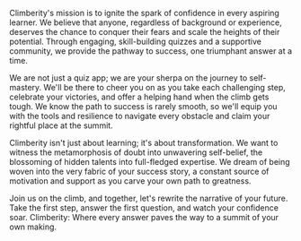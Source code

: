 Climberity's mission is to ignite the spark of confidence in every aspiring learner. We believe that anyone, regardless of background or experience, deserves the chance to conquer their fears and scale the heights of their potential. Through engaging, skill-building quizzes and a supportive community, we provide the pathway to success, one triumphant answer at a time.

We are not just a quiz app; we are your sherpa on the journey to self-mastery. We'll be there to cheer you on as you take each challenging step, celebrate your victories, and offer a helping hand when the climb gets tough. We know the path to success is rarely smooth, so we'll equip you with the tools and resilience to navigate every obstacle and claim your rightful place at the summit.

Climberity isn't just about learning; it's about transformation. We want to witness the metamorphosis of doubt into unwavering self-belief, the blossoming of hidden talents into full-fledged expertise. We dream of being woven into the very fabric of your success story, a constant source of motivation and support as you carve your own path to greatness.

Join us on the climb, and together, let's rewrite the narrative of your future. Take the first step, answer the first question, and watch your confidence soar. Climberity: Where every answer paves the way to a summit of your own making.